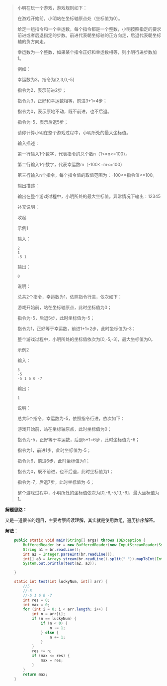 > 小明在玩一个游戏，游戏规则如下：
>
> 在游戏开始前，小明站在坐标轴原点处（坐标值为0）。
>
> 给定一组指令和一个幸运数，每个指令都是一个整数，小明按照指定的要求前进或者后退指定的步数。前进代表朝坐标轴的正方向走，后退代表朝坐标轴的负方向走。
>
> 幸运数为一个整数，如果某个指令正好和幸运数相等，则小明行进步数加1。
>
> 例如：
>
> 幸运数为3，指令为[2,3,0,-5]
>
> 指令为2，表示前进2步；
>
> 指令为3，正好和幸运数相等，前进3+1=4步；
>
> 指令为0，表示原地不动，既不前进，也不后退。
>
> 指令为-5，表示后退5步；
>
> 请你计算小明在整个游戏过程中，小明所处的最大坐标值。
>
> 输入描述：
>
> 第一行输入1个数字，代表指令的总个数n（1<=n<=100）。
>
> 第二行输入1个数字，代表幸运数m（-100<=m<=100）
>
> 第三行输入n个指令，每个指令值的取值范围为：-100<=指令值<=100。
>
> 输出描述：
>
> 输出在整个游戏过程中，小明所处的最大坐标值。异常情况下输出：12345
>
> 补充说明：
>
>  收起
>
> 示例1
>
> 输入：
>
> ```
> 2
> 1
> -5 1
> ```
>
> 输出：
>
> ```
> 0
> ```
>
> 说明：
>
> 总共2个指令，幸运数为1，依照指令行进，依次如下：
>
> 游戏开始前，站在坐标轴原点，此时坐标值为0；
>
> 指令为-5，后退5步，此时坐标值为-5；
>
> 指令为1，正好等于幸运数，前进1+1=2步，此时坐标值为-3；
>
> 整个游戏过程中，小明所处的坐标值依次为[0,-5,-3]，最大坐标值为0。
>
> 示例2
>
> 输入：
>
> ```
> 5
> -5
> -5 1 6 0 -7
> ```
>
> 输出：
>
> ```
> 1
> ```
>
> 说明：
>
> 总共5个指令，幸运数为-5，依照指令行进，依次如下：
>
> 游戏开始前，站在坐标轴原点，此时坐标值为0；
>
> 指令为-5，正好等于幸运数，后退5+1=6步，此时坐标值为-6；
>
> 指令为1，前进1步，此时坐标值为-5；
>
> 指令为6，前进6步，此时坐标值为1；
>
> 指令为0，既不前进，也不后退，此时坐标值为1；
>
> 指令为-7，后退7步，此时坐标值为-6；
>
> 整个游戏过程中，小明所处的坐标值依次为[0,-6,-5,1,1,-6]，最大坐标值为1。



**解题思路：**

又是一道很长的题目，主要考察阅读理解，其实就是使用数组，遍历排序解答。

**解法**：

~~~java
    public static void main(String[] args) throws IOException {
        BufferedReader br = new BufferedReader(new InputStreamReader(System.in));
        String a1 = br.readLine();
        int a2 = Integer.parseInt(br.readLine());
        int[] a3 = Arrays.stream(br.readLine().split(" ")).mapToInt(Integer::parseInt).toArray();
        System.out.println(test(a2, a3));

    }

    static int test(int luckyNum, int[] arr) {
        //5
        //-5
        //-5 1 6 0 -7
        int res = 0;
        int max = 0;
        for (int i = 0; i < arr.length; i++) {
            int n = arr[i];
            if (n == luckyNum) {
                if (n < 0) {
                    n -= 1;
                } else {
                    n += 1;
                }
            }
            res += n;
            if (max <= res) {
                max = res;
            }
        }
        return max;
    }
~~~

